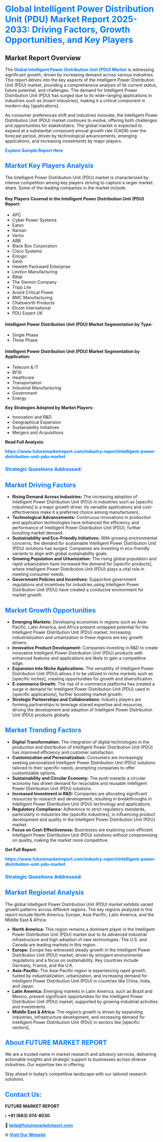 <h1 style="color: #007BFF;">Global Intelligent Power Distribution Unit (PDU) Market Report 2025-2033: Driving Factors, Growth Opportunities, and Key Players</h1>

<section id="overview">
<h2>Market Report Overview</h2>
<p>The <a href="https://www.futuremarketreport.com/industry-report/intelligent-power-distribution-unit-pdu-market" style="color: #007BFF; text-decoration: none;"><strong>Global Intelligent Power Distribution Unit (PDU) Market</strong></a> is witnessing significant growth, driven by increasing demand across various industries. This report delves into the key aspects of the Intelligent Power Distribution Unit (PDU) market, providing a comprehensive analysis of its current status, future potential, and challenges. The demand for Intelligent Power Distribution Unit (PDU) has surged due to its wide-ranging applications in industries such as [insert industries], making it a critical component in modern-day [applications].</p>
<p>As consumer preferences shift and industries innovate, the Intelligent Power Distribution Unit (PDU) market continues to evolve, offering both challenges and opportunities for stakeholders. The global market is expected to expand at a substantial compound annual growth rate (CAGR) over the forecast period, driven by technological advancements, emerging applications, and increasing investments by major players.</p>
</section>

<section id="overview">
<p><a href="https://www.futuremarketreport.com/request-sample/reportId=89822" style="color: #007BFF; text-decoration: none;"><strong>Explore Sample Report Here</strong></a></p>
</section>

<section id="key-players">
<h2 style="color: #007BFF;">Market Key Players Analysis</h2>
<p>The Intelligent Power Distribution Unit (PDU) market is characterized by intense competition among key players striving to capture a larger market share. Some of the leading companies in the market include:</p>
<h4>Key Players Covered in the Intelligent Power Distribution Unit (PDU) Report:</h4>
<ul><li>APC</li><li>Cyber Power Systems</li><li>Eaton</li><li>Raritan</li><li>Vertiv</li><li>ABB</li><li>Black Box Corporation</li><li>Cisco Systems</li><li>Enlogic</li><li>Geist</li><li>Hewlett Packward Enterprise</li><li>Leviton Manufacturing</li><li>Rittal</li><li>The Siemon Company</li><li>Tripp Lite</li><li>Anord Critical Power</li><li>BMC Manufacturing</li><li>Chatsworth Products</li><li>Elcom International</li><li>PDU Expert UK</li></ul>
<h4>Intelligent Power Distribution Unit (PDU) Market Segmentation by Type:</h4>
<ul><li>Single Phase</li><li>Three Phase</li></ul>

<h4>Intelligent Power Distribution Unit (PDU) Market Segmentation by Application:</h4>
<ul><li>Telecom &amp; IT</li><li>BFSI</li><li>Healthcare</li><li>Transportation</li><li>Industrial Manufacturing</li><li>Government</li><li>Energy</li></ul>
<p><strong>Key Strategies Adopted by Market Players:</strong></p>
<ul>
<li>Innovation and R&D</li>
<li>Geographical Expansion</li>
<li>Sustainability Initiatives</li>
<li>Mergers and Acquisitions</li>
</ul>
</section>

<section>
<p><strong>Read Full Analysis: </strong></p><a href="https://www.futuremarketreport.com/industry-report/intelligent-power-distribution-unit-pdu-market" style="color: #007BFF; text-decoration: none;"><strong>https://www.futuremarketreport.com/industry-report/intelligent-power-distribution-unit-pdu-market</strong></a>
<h3 style="color: #007BFF;">Strategic Questions Addressed:</h3>
</section>

<section id="driving-factors">
<h2 style="color: #007BFF;">Market Driving Factors</h2>
<ul>
<li><strong>Rising Demand Across Industries:</strong> The increasing adoption of Intelligent Power Distribution Unit (PDU) in industries such as [specific industries] is a major growth driver. Its versatile applications and cost-effectiveness make it a preferred choice among manufacturers.</li>
<li><strong>Technological Advancements:</strong> Continuous innovations in production and application technologies have enhanced the efficiency and performance of Intelligent Power Distribution Unit (PDU), further boosting market demand.</li>
<li><strong>Sustainability and Eco-Friendly Initiatives:</strong> With growing environmental concerns, the demand for sustainable Intelligent Power Distribution Unit (PDU) solutions has surged. Companies are investing in eco-friendly variants to align with global sustainability goals.</li>
<li><strong>Growing Population and Urbanization:</strong> The rising global population and rapid urbanization have increased the demand for [specific products], where Intelligent Power Distribution Unit (PDU) plays a vital role in meeting consumer needs.</li>
<li><strong>Government Policies and Incentives:</strong> Supportive government regulations and incentives for industries using Intelligent Power Distribution Unit (PDU) have created a conducive environment for market growth.</li>
</ul>
</section>

<section id="growth-opportunities">
<h2 style="color: #007BFF;">Market Growth Opportunities</h2>
<ul>
<li><strong>Emerging Markets:</strong> Developing economies in regions such as Asia-Pacific, Latin America, and Africa present untapped potential for the Intelligent Power Distribution Unit (PDU) market. Increasing industrialization and urbanization in these regions are key growth drivers.</li>
<li><strong>Innovative Product Development:</strong> Companies investing in R&D to create innovative Intelligent Power Distribution Unit (PDU) products with enhanced features and applications are likely to gain a competitive edge.</li>
<li><strong>Expansion into Niche Applications:</strong> The versatility of Intelligent Power Distribution Unit (PDU) allows it to be utilized in niche markets such as [specific niches], creating opportunities for growth and diversification.</li>
<li><strong>E-commerce Growth:</strong> The rise of e-commerce platforms has created a surge in demand for Intelligent Power Distribution Unit (PDU) used in [specific applications], further boosting market growth.</li>
<li><strong>Strategic Partnerships and Collaborations:</strong> Industry players are forming partnerships to leverage shared expertise and resources, driving the development and adoption of Intelligent Power Distribution Unit (PDU) products globally.</li>
</ul>
</section>

<section id="trending-factors">
<h2 style="color: #007BFF;">Market Trending Factors</h2>
<ul>
<li><strong>Digital Transformation:</strong> The integration of digital technologies in the production and distribution of Intelligent Power Distribution Unit (PDU) has improved efficiency and customer satisfaction.</li>
<li><strong>Customization and Personalization:</strong> Consumers are increasingly seeking personalized Intelligent Power Distribution Unit (PDU) solutions tailored to their specific needs, prompting companies to offer customizable options.</li>
<li><strong>Sustainability and Circular Economy:</strong> The push towards a circular economy has driven demand for recyclable and reusable Intelligent Power Distribution Unit (PDU) solutions.</li>
<li><strong>Increased Investment in R&D:</strong> Companies are allocating significant resources to research and development, resulting in breakthroughs in Intelligent Power Distribution Unit (PDU) technology and applications.</li>
<li><strong>Regulatory Compliance:</strong> Adherence to strict regulatory standards, particularly in industries like [specific industries], is influencing product development and quality in the Intelligent Power Distribution Unit (PDU) market.</li>
<li><strong>Focus on Cost-Effectiveness:</strong> Businesses are exploring cost-efficient Intelligent Power Distribution Unit (PDU) solutions without compromising on quality, making the market more competitive.</li>
</ul>
</section>

<section>
<p><strong>Get Full Report: </strong></p><a href="https://www.futuremarketreport.com/industry-report/intelligent-power-distribution-unit-pdu-market" style="color: #007BFF; text-decoration: none;"><strong>https://www.futuremarketreport.com/industry-report/intelligent-power-distribution-unit-pdu-market</strong></a>
<h3 style="color: #007BFF;">Strategic Questions Addressed:</h3>
</section>


<section id="regional-analysis">
<h2 style="color: #007BFF;">Market Regional Analysis</h2>
<p>The global Intelligent Power Distribution Unit (PDU) market exhibits varied growth patterns across different regions. The key regions analyzed in this report include North America, Europe, Asia-Pacific, Latin America, and the Middle East & Africa:</p>
<ul>
<li><strong>North America:</strong> This region remains a dominant player in the Intelligent Power Distribution Unit (PDU) market due to its advanced industrial infrastructure and high adoption of new technologies. The U.S. and Canada are leading markets in this region.</li>
<li><strong>Europe:</strong> Europe has witnessed steady growth in the Intelligent Power Distribution Unit (PDU) market, driven by stringent environmental regulations and a focus on sustainability. Key countries include Germany, France, and the U.K.</li>
<li><strong>Asia-Pacific:</strong> The Asia-Pacific region is experiencing rapid growth, fueled by industrialization, urbanization, and increasing demand for Intelligent Power Distribution Unit (PDU) in countries like China, India, and Japan.</li>
<li><strong>Latin America:</strong> Emerging markets in Latin America, such as Brazil and Mexico, present significant opportunities for the Intelligent Power Distribution Unit (PDU) market, supported by growing industrial activities and investments.</li>
<li><strong>Middle East & Africa:</strong> The region’s growth is driven by expanding industries, infrastructure development, and increasing demand for Intelligent Power Distribution Unit (PDU) in sectors like [specific sectors].</li>
</ul>
</section>

<footer>
<h2 style="color: #007BFF;">About FUTURE MARKET REPORT</h2>
<p>We are a trusted name in market research and advisory services, delivering actionable insights and strategic support to businesses across diverse industries. Our expertise lies in offering:</p>

<p>Stay ahead in today’s competitive landscape with our tailored research solutions.</p>

<h2 style="color: #007BFF;">Contact Us:</h2>
<p><strong>FUTURE MARKET REPORT</strong></p>
<p>📞 <strong>+91 (883) 074-8030</strong></p>
<p>📧 <strong><a href="mailto:help@futuremarketreport.com" style="color: #007BFF;">help@futuremarketreport.com</a></strong></p>
<p>🌐 <strong><a href="https://www.futuremarketreport.com/" style="color: #007BFF;">Visit Our Website</a></strong></p>
</footer>